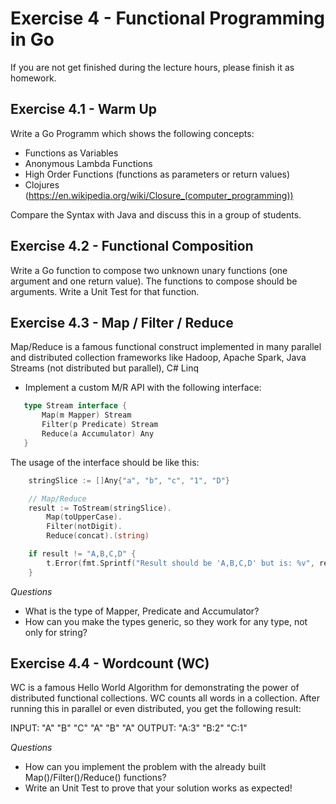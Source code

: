 # Exercise 4 - Functional Programming in Go

If you are not get finished during the lecture hours, please finish it as homework.

## Exercise 4.1 - Warm Up

Write a Go Programm which shows the following concepts:

- Functions as Variables
- Anonymous Lambda Functions
- High Order Functions (functions as parameters or return values)
- Clojures (https://en.wikipedia.org/wiki/Closure_(computer_programming))

Compare the Syntax with Java and discuss this in a group of students.

## Exercise 4.2 - Functional Composition

Write a Go function to compose two unknown unary functions (one argument and one return value). The functions to compose should be arguments.
Write a Unit Test for that function.
 
## Exercise 4.3 - Map / Filter / Reduce
Map/Reduce is a famous functional construct implemented in many parallel and distributed collection frameworks like
Hadoop, Apache Spark, Java Streams (not distributed but parallel), C# Linq

- Implement a custom M/R API with the following interface:
 ```go
    type Stream interface {
    	Map(m Mapper) Stream
    	Filter(p Predicate) Stream
    	Reduce(a Accumulator) Any
    }
```
The usage of the interface should be like this:
```go
    stringSlice := []Any{"a", "b", "c", "1", "D"}

	// Map/Reduce
	result := ToStream(stringSlice).
		Map(toUpperCase).
		Filter(notDigit).
		Reduce(concat).(string)

	if result != "A,B,C,D" {
		t.Error(fmt.Sprintf("Result should be 'A,B,C,D' but is: %v", result))
    }
```

 *Questions*
 - What is the type of Mapper, Predicate and Accumulator?
 - How can you make the types generic, so they work for any type, not only for string?

## Exercise 4.4 - Wordcount (WC)
WC is a famous Hello World Algorithm for demonstrating the power of distributed functional collections. 
WC counts all words in a collection. After running this in parallel or even distributed, you get the following result:

INPUT:  "A" "B" "C" "A" "B" "A"
OUTPUT: "A:3" "B:2" "C:1"

*Questions*
- How can you implement the problem with the already built Map()/Filter()/Reduce() functions?
- Write an Unit Test to prove that your solution works as expected!
